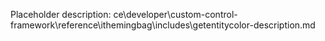 Placeholder description: ce\developer\custom-control-framework\reference\ithemingbag\includes\getentitycolor-description.md